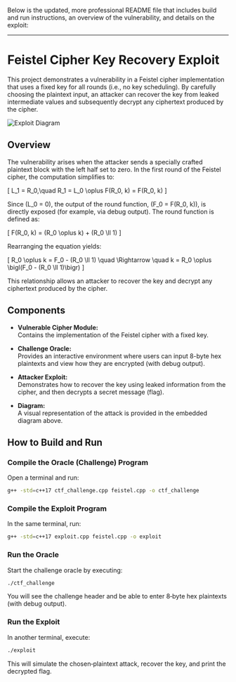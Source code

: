 Below is the updated, more professional README file that includes build and run instructions, an overview of the vulnerability, and details on the exploit:

---

# Feistel Cipher Key Recovery Exploit

This project demonstrates a vulnerability in a Feistel cipher implementation that uses a fixed key for all rounds (i.e., no key scheduling). By carefully choosing the plaintext input, an attacker can recover the key from leaked intermediate values and subsequently decrypt any ciphertext produced by the cipher.

![Exploit Diagram](https://github.com/user-attachments/assets/dd98abc9-39cc-450e-a1f2-a2199e39cecc)

## Overview

The vulnerability arises when the attacker sends a specially crafted plaintext block with the left half set to zero. In the first round of the Feistel cipher, the computation simplifies to:

\[
L_1 = R_0,\quad R_1 = L_0 \oplus F(R_0, k) = F(R_0, k)
\]

Since \(L_0 = 0\), the output of the round function, \(F_0 = F(R_0, k)\), is directly exposed (for example, via debug output). The round function is defined as:

\[
F(R_0, k) = (R_0 \oplus k) + (R_0 \ll 1)
\]

Rearranging the equation yields:

\[
R_0 \oplus k = F_0 - (R_0 \ll 1) \quad \Rightarrow \quad k = R_0 \oplus \bigl(F_0 - (R_0 \ll 1)\bigr)
\]

This relationship allows an attacker to recover the key and decrypt any ciphertext produced by the cipher.

## Components

- **Vulnerable Cipher Module:**  
  Contains the implementation of the Feistel cipher with a fixed key.

- **Challenge Oracle:**  
  Provides an interactive environment where users can input 8-byte hex plaintexts and view how they are encrypted (with debug output).

- **Attacker Exploit:**  
  Demonstrates how to recover the key using leaked information from the cipher, and then decrypts a secret message (flag).

- **Diagram:**  
  A visual representation of the attack is provided in the embedded diagram above.

## How to Build and Run

### Compile the Oracle (Challenge) Program

Open a terminal and run:

```bash
g++ -std=c++17 ctf_challenge.cpp feistel.cpp -o ctf_challenge
```

### Compile the Exploit Program

In the same terminal, run:

```bash
g++ -std=c++17 exploit.cpp feistel.cpp -o exploit
```

### Run the Oracle

Start the challenge oracle by executing:

```bash
./ctf_challenge
```

You will see the challenge header and be able to enter 8‑byte hex plaintexts (with debug output).

### Run the Exploit

In another terminal, execute:

```bash
./exploit
```

This will simulate the chosen‑plaintext attack, recover the key, and print the decrypted flag.

